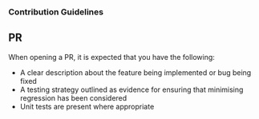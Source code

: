 ### Contribution Guidelines

## PR

When opening a PR, it is expected that you have the following:
* A clear description about the feature being implemented or bug being fixed
* A testing strategy outlined as evidence for ensuring that minimising regression has been considered
* Unit tests are present where appropriate